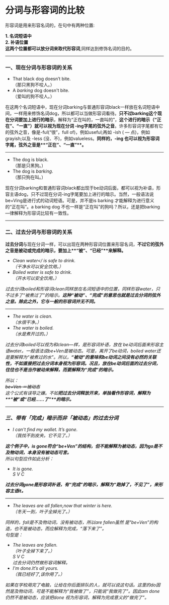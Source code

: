 # 分词与形容词的比较

形容词是用来形容名词的，在句中有两种位置:  

**1. 名词短语中**  
**2. 补语位置**  
<b>这两个位置都可以放分词来取代形容词</b>,同样达到修饰名词的目的。  


---



### 一、现在分词与形容词的关系

  
>  
- That black dog doesn’t bite.  
（那只黑狗不咬人。）  
- A <em>barking</em> dog doesn't bite.  
（爱叫的狗不咬人。）  

在这两个名词短语中，现在分词barking与普通形容词black一样放在名词短语中间，一样用来修饰名词dog，所以都可以当做形容词看待。**只不过barking这个现在分词要加上进行的暗示**，解释为“正在叫的，一直叫的”，<b>这个**进行的暗示（“正在”、“一直”）**就可以视为**现在分词 -ing字尾的弦外之音**</b>。许多形容词字尾都有它的弦外之音，像是-ful(“很”，full of)，例如useful;再如 -ish ( — 点)，例如grayish;以及 -less (没、不)，例如valueless。<b>同样的，**-ing** 也可以视为**形容词字尾**，弦外之音是**“正在”、“一直”**。</b>  


---

>  
- The dog is black.  
（那是只黑狗。）  
- The dog is <em>barking</em>.  
（那只狗在叫。）  

现在分词barking和普通形容词black都出现于be动词后面，都可以视为补语，形容主语dog，只不过现在分词-ing字尾要加上进行的暗示。当然，一般语法说be+Ving是进行式的动词短语。可是，并不是is barking 才能解释为进行意义的“正在叫”。a barking dog 不也一样是“正在叫”的狗吗？所以，还是把barking—律解释为形容词比较有一致性。  


---



### 二、过去分词与形容词的关系

  

**过去分词**与现在分词一样，可以出现在两种形容词位置来形容名词，<b>不过它的弦外之音是**被动或完成的暗示**，要加上**“被”、“已经”**来解释。</b>   
>  
- <em>Clean water</<em> is safe to drink.  
（干净水可以安全饮用。）  
- <em>Boiled water</em> is safe to drink.  
（开水可以安全饮用。）  

过去分词boiled和形容词clean同样放在名词短语中的位置，同样形容water，只不过多了“被煮过了”的暗示。<b>这种“**被动”、“完成”**的意思也就是**过去分词的弦外之音**。除此之外，它与一般的形容词并无不同。</b>  

----

- The water is <em>clean</em>.  
（水很干净。）  
- The water is <em>boiled</em>.  
（水是煮开过的。）  

过去分词boiled可以视为和clean—样，是形容词补语，放在 be动词后面来形容主语water。一般语法说be+Ven是被动态。可是，离开了be动词，boiled water还是要解释为“被煮过的水”。所以，<b>“被动”的意味和be动词之间没有必然的关联性，**不如直接把过去分词本身视为形容词**。况且，放在be动词后面的过去分词，往往也不是当作被动来解释，而要解释为“完成”的暗示。</b>  

所以：  
~~be+Ven ＝被动态~~  
这个公式有误导之嫌。不如<b>把**过去分词**释放开来，**单独看作形容词**，解释为**“被”或“已经……了”**的暗示。</b>


---



### 三、带有「完成」暗示而非「被动态」的过去分词

  

- I can't find my wallet. <em>It’s gone.</em>  
（我找不到皮夹。它不见了。）  

<b>这个例子中，is gone符合“be+Ven”的结构，但不能解释为被动态，因为go是不及物动词，本身没有被动态可言。</b>  
所以句型应作如此分析： 

- It is gone.  
S V C  

<b>过去分词gone是形容词补语，有“完成”的暗示，解释为“跑掉了，不见了”，来形容主语it。</b>  

----  

- The leaves <em>are all fallen</em>,now that winter is here.  
（冬天一到，叶子全掉光了。）

同样的，fall是不及物动词，没有被动态，所以are fallen虽然 是"be+Ven”的构造，也不是被动态，而应解释为完成，“落下来了”。  
句型是：  
>  
- The leaves <em>are fallen</em>.  
（叶子全掉下来了。）  
S V C  
过去分词仍然做形容词解释。  
- <em>I'm done.</em>It’s all yours.  
（我已经好了,该你用了。）  

如果在学校用完了电脑，让给在你后面排队的人，就可以说这句话。这里的do固然是及物动词，可是不能解释为“我被做了”，只能说“我做完了”。因此am done仍然不是被动态，应该把done 视为形容词，解释为完成意义的“做完了”。  